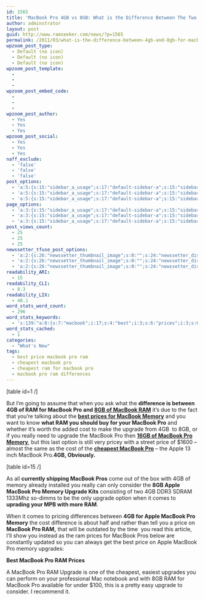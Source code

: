 ```yaml
---
id: 1565
title: 'MacBook Pro 4GB vs 8GB: What is the Difference Between The Two Memory Sizes?'
author: adminstrator
layout: post
guid: http://www.ramseeker.com/news/?p=1565
permalink: /2011/03/what-is-the-difference-between-4gb-and-8gb-for-macbook-pro/
wpzoom_post_type:
  - Default (no icon)
  - Default (no icon)
  - Default (no icon)
wpzoom_post_template:
  - 
  - 
  - 
wpzoom_post_embed_code:
  - 
  - 
  - 
wpzoom_post_author:
  - Yes
  - Yes
  - Yes
wpzoom_post_social:
  - Yes
  - Yes
  - Yes
naff_exclude:
  - 'false'
  - 'false'
  - 'false'
post_options:
  - 'a:5:{s:15:"sidebar_a_usage";s:17:"default-sidebar-a";s:15:"sidebar_b_usage";s:17:"default-sidebar-b";s:9:"hwa_usage";s:17:"default-headerbar";s:8:"ad_above";s:0:"";s:8:"ad_below";s:0:"";}'
  - 'a:5:{s:15:"sidebar_a_usage";s:17:"default-sidebar-a";s:15:"sidebar_b_usage";s:17:"default-sidebar-b";s:9:"hwa_usage";s:17:"default-headerbar";s:8:"ad_above";s:0:"";s:8:"ad_below";s:0:"";}'
  - 'a:5:{s:15:"sidebar_a_usage";s:17:"default-sidebar-a";s:15:"sidebar_b_usage";s:17:"default-sidebar-b";s:9:"hwa_usage";s:17:"default-headerbar";s:8:"ad_above";s:0:"";s:8:"ad_below";s:0:"";}'
page_options:
  - 'a:3:{s:15:"sidebar_a_usage";s:17:"default-sidebar-a";s:15:"sidebar_b_usage";s:17:"default-sidebar-b";s:9:"hwa_usage";s:17:"default-headerbar";}'
  - 'a:3:{s:15:"sidebar_a_usage";s:17:"default-sidebar-a";s:15:"sidebar_b_usage";s:17:"default-sidebar-b";s:9:"hwa_usage";s:17:"default-headerbar";}'
  - 'a:3:{s:15:"sidebar_a_usage";s:17:"default-sidebar-a";s:15:"sidebar_b_usage";s:17:"default-sidebar-b";s:9:"hwa_usage";s:17:"default-headerbar";}'
post_views_count:
  - 25
  - 25
  - 25
newssetter_tfuse_post_options:
  - 'a:2:{s:26:"newssetter_thumbnail_image";s:0:"";s:24:"newssetter_disable_image";s:4:"true";}'
  - 'a:2:{s:26:"newssetter_thumbnail_image";s:0:"";s:24:"newssetter_disable_image";s:4:"true";}'
  - 'a:2:{s:26:"newssetter_thumbnail_image";s:0:"";s:24:"newssetter_disable_image";s:4:"true";}'
readability_ARI:
  - 15
readability_CLI:
  - 8.3
readability_LIX:
  - 40.1
word_stats_word_count:
  - 296
word_stats_keywords:
  - 's:139:"a:8:{s:7:"macbook";i:17;s:4:"best";i:3;s:6:"prices";i:3;s:6:"memory";i:6;s:4:"cost";i:3;s:7:"upgrade";i:6;s:5:"price";i:3;s:5:"apple";i:4;}";'
word_stats_cached:
  - 1
categories:
  - "What's New"
tags:
  - best price macbook pro ram
  - cheapest macbook pro
  - cheapest ram for macbook pro
  - macbook pro ram differences
---
```

[table id=1 /]

But I&#8217;m going to assume that when you ask what the **difference is between 4GB of RAM for MacBook Pro and [8GB of MacBook RAM][1]** it&#8217;s due to the fact that you&#8217;re talking about the **[best prices for MacBook Memory][2]** and you want to know **what RAM you should buy for your MacBook Pro** and whether it&#8217;s worth the added cost to make the upgrade from 4GB  to 8GB, or if you really need to upgrade the MacBook Pro then **[16GB of MacBook Pro Memory][3]**, but this last option is still very pricey with a street price of $1600 &#8211; almost the same as the cost of the **[cheapest MacBook Pro][4]** &#8211; the Apple 13 inch MacBook Pro.**4GB, Obviously.**

[table id=15 /]

As all **currently shipping MacBook Pros** come out of the box with 4GB of memory already installed you really can only consider the **8GB Apple MacBook Pro Memory Upgrade Kits** consisting of two 4GB DDR3 SDRAM 1333Mhz so-dimms to be the only upgrade option when it comes to **uprading your MPB with more RAM**.

When it comes to pricing differences between **4GB for Apple MacBook Pro Memory** the cost difference is about half and rather than tell you a price on **MacBook Pro RAM,** that will be outdated by the time  you read this article, I&#8217;ll show you instead as the ram prices for MacBook Pros below are constantly updated so you can always get the best price on Apple MacBook Pro memory upgrades:

**Best MacBook Pro RAM Prices**

A MacBook Pro RAM Upgrade is one of the cheapest, easiest upgrades you can perform on your professional Mac notebook and with 8GB RAM for MacBook Pro available for under $100, this is a pretty easy upgrade to consider. I recommend it.

 [1]: http://www.ramseeker.com/memory/MacBook_Pro_DDR3_1333Mhz_Memory_Upgrade_Kits-8gb/
 [2]: http://www.ramseeker.com/
 [3]: http://www.ramseeker.com/memory/MacBook_Pro_DDR3_1333Mhz_Memory_Upgrade_Kits-16gb/
 [4]: http://www.amazon.com/gp/product/B002QQ8H8I/ref=as_li_ss_tl?ie=UTF8&tag=ramseeker-20&linkCode=as2&camp=1789&creative=390957&creativeASIN=B002QQ8H8I